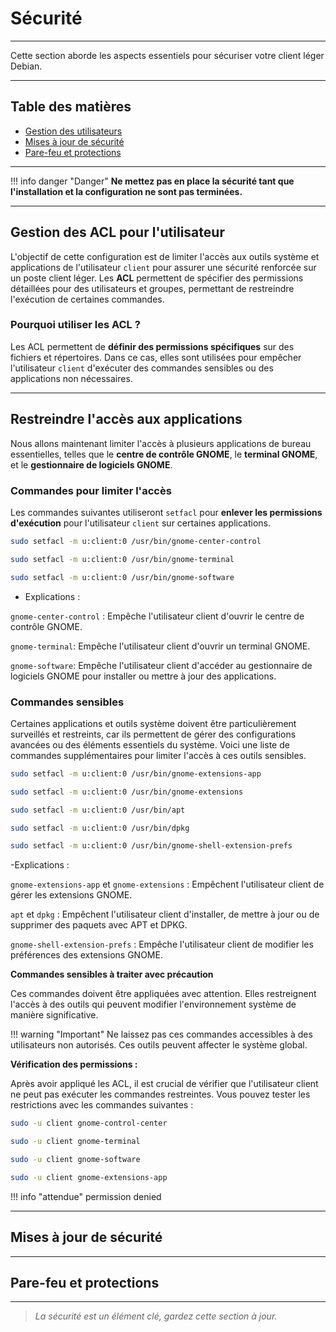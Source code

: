 # Sécurité

---

Cette section aborde les aspects essentiels pour sécuriser votre client léger Debian.

---

## Table des matières

- [Gestion des utilisateurs](#gestion-des-utilisateurs)  
- [Mises à jour de sécurité](#mises-à-jour-de-sécurité)  
- [Pare-feu et protections](#pare-feu-et-protections)  

---
!!! info danger "Danger"
     **Ne mettez pas en place la sécurité tant que l'installation et la configuration ne sont pas terminées.**

---

## Gestion des ACL pour l'utilisateur

L'objectif de cette configuration est de limiter l'accès aux outils système et applications de l'utilisateur `client` pour assurer une sécurité renforcée sur un poste client léger. Les **ACL** permettent de spécifier des permissions détaillées pour des utilisateurs et groupes, permettant de restreindre l'exécution de certaines commandes.

### Pourquoi utiliser les ACL ?
Les ACL permettent de **définir des permissions spécifiques** sur des fichiers et répertoires. Dans ce cas, elles sont utilisées pour empêcher l'utilisateur `client` d'exécuter des commandes sensibles ou des applications non nécessaires.

---

## Restreindre l'accès aux applications

Nous allons maintenant limiter l'accès à plusieurs applications de bureau essentielles, telles que le **centre de contrôle GNOME**, le **terminal GNOME**, et le **gestionnaire de logiciels GNOME**.

### Commandes pour limiter l'accès

Les commandes suivantes utiliseront `setfacl` pour **enlever les permissions d'exécution** pour l'utilisateur `client` sur certaines applications.

```bash
sudo setfacl -m u:client:0 /usr/bin/gnome-center-control

sudo setfacl -m u:client:0 /usr/bin/gnome-terminal

sudo setfacl -m u:client:0 /usr/bin/gnome-software
```

- Explications :

`gnome-center-control` : Empêche l'utilisateur client d'ouvrir le centre de contrôle GNOME.

`gnome-terminal`: Empêche l'utilisateur client d'ouvrir un terminal GNOME.

`gnome-software`: Empêche l'utilisateur client d'accéder au gestionnaire de logiciels GNOME pour installer ou mettre à jour des applications.


### Commandes sensibles

Certaines applications et outils système doivent être particulièrement surveillés et restreints, car ils permettent de gérer des configurations avancées ou des éléments essentiels du système. Voici une liste de commandes supplémentaires pour limiter l'accès à ces outils sensibles.

```bash
sudo setfacl -m u:client:0 /usr/bin/gnome-extensions-app

sudo setfacl -m u:client:0 /usr/bin/gnome-extensions

sudo setfacl -m u:client:0 /usr/bin/apt

sudo setfacl -m u:client:0 /usr/bin/dpkg

sudo setfacl -m u:client:0 /usr/bin/gnome-shell-extension-prefs
```

-Explications :

`gnome-extensions-app` et `gnome-extensions` : Empêchent l'utilisateur client de gérer les extensions GNOME.

`apt` et `dpkg` : Empêchent l'utilisateur client d'installer, de mettre à jour ou de supprimer des paquets avec APT et DPKG.

`gnome-shell-extension-prefs` : Empêche l'utilisateur client de modifier les préférences des extensions GNOME.

**Commandes sensibles à traiter avec précaution**

Ces commandes doivent être appliquées avec attention. Elles restreignent l'accès à des outils qui peuvent modifier l'environnement système de manière significative.

!!! warning "Important"
    Ne laissez pas ces commandes accessibles à des utilisateurs non autorisés. Ces outils peuvent affecter le système global.


**Vérification des permissions :**

Après avoir appliqué les ACL, il est crucial de vérifier que l'utilisateur client ne peut pas exécuter les commandes restreintes. Vous pouvez tester les restrictions avec les commandes suivantes :

```bash
sudo -u client gnome-control-center

sudo -u client gnome-terminal

sudo -u client gnome-software

sudo -u client gnome-extensions-app
```

!!! info "attendue"
    permission denied




---


## Mises à jour de sécurité

<!-- Contenu à venir -->

---

## Pare-feu et protections

<!-- Contenu à venir -->

---

> *La sécurité est un élément clé, gardez cette section à jour.*
